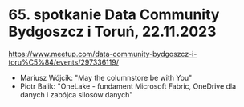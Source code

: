 ﻿# 65. spotkanie Data Community Bydgoszcz i Toruń, 22.11.2023

https://www.meetup.com/data-community-bydgoszcz-i-toru%C5%84/events/297336119/


- Mariusz Wójcik: "May the columnstore be with You"
- Piotr Balik: "OneLake - fundament Microsoft Fabric, OneDrive dla danych i zabójca silosów danych"